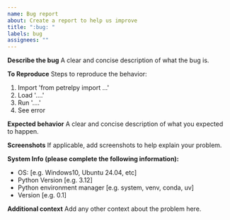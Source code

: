 ```yaml
---
name: Bug report
about: Create a report to help us improve
title: ":bug: "
labels: bug
assignees: ""
---
```


**Describe the bug** A clear and concise description of what the bug is.

**To Reproduce** Steps to reproduce the behavior:

1. Import 'from petrelpy import ...'
2. Load '....'
3. Run '....'
4. See error

**Expected behavior** A clear and concise description of what you expected to
happen.

**Screenshots** If applicable, add screenshots to help explain your problem.

**System Info (please complete the following information):**

- OS: [e.g. Windows10, Ubuntu 24.04, etc]
- Python Version [e.g. 3.12]
- Python environment manager [e.g. system, venv, conda, uv]
- Version [e.g. 0.1]

**Additional context** Add any other context about the problem here.
